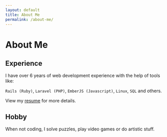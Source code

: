 ```yaml
---
layout: default
title: About Me
permalink: /about-me/
---
```


# About Me

## Experience

I have over 6 years of web development experience with the help of tools like: 

`Rails (Ruby)`, `Laravel (PHP)`, `EmberJS (Javascript)`, `Linux`, `SQL` and others. 

View my [resume](/resume) for more details.

## Hobby

When not coding, I solve puzzles, play video games or do artistic stuff.


